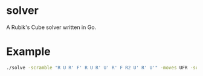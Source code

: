 # solver

A Rubik's Cube solver written in Go.

# Example

```bash
./solve -scramble "R U R' F' R U R' U' R' F R2 U' R' U'" -moves UFR -solutions 300
```